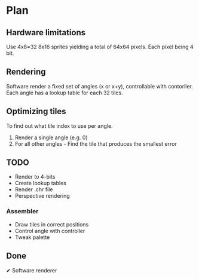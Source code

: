 # Plan

## Hardware limitations

Use 4x8=32 8x16 sprites yielding a total of 64x64 pixels. Each
pixel being 4 bit.

## Rendering

Software render a fixed set of angles (x or x+y), controllable with
contorller. Each angle has a lookup table for each 32 tiles.

## Optimizing tiles

To find out what tile index to use per angle.

1. Render a single angle (e.g. 0)
2. For all other angles - Find the tile that produces the smallest error

## TODO

- Render to 4-bits
- Create lookup tables
- Render .chr file
- Perspective rendering

### Assembler

- Draw tiles in correct positions
- Control angle with controller
- Tweak palette

## Done

✔ Software renderer
